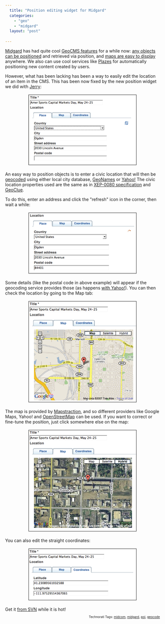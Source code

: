 ```yaml
---
  title: "Position editing widget for Midgard"
  categories: 
    - "geo"
    - "midgard"
  layout: "post"

---
```

<a href="http://www.midgard-project.org/">Midgard</a> has had quite cool <a href="http://en.wikipedia.org/wiki/GeoCMS">GeoCMS features</a> for a while now: <a href="http://bergie.iki.fi/blog/the-midgard-position/">any objects can be positioned</a> and retrieved via position, and <a href="http://bergie.iki.fi/blog/maps_in_midgard-abstracted/">maps are easy to display</a> anywhere. We also can use cool services like <a href="http://www.plazes.com/">Plazes</a> for automatically positioning new content created by users. 

However, what has been lacking has been a way to easily edit the location of an item in the CMS. This has been now fixed by the new position widget we did with <a href="http://protoblogr.net/">Jerry</a>:

<p style="text-align:center;"><img src="/files/position-widget-address.jpg" height="227" width="350" border="1" hspace="4" vspace="4" alt="Position-Widget-Address" /><span style="font-size:0pt;">
</span></p><span style="font-size:0pt;">
</span>An easy way to position objects is to enter a civic location that will then be <a href="http://en.wikipedia.org/wiki/Geocoding">geocoded</a> using either local city database, <a href="http://www.geonames.org/export/free-geocoding.html">GeoNames</a> or <a href="http://developer.yahoo.com/maps/rest/V1/geocode.html">Yahoo!</a> The civic location properties used are the same as in <a href="http://www.xmpp.org/extensions/xep-0080.html#format">XEP-0080 specification</a> and <a href="http://geoclue.freedesktop.org/">GeoClue</a>.

To do this, enter an address and click the "refresh" icon in the corner, then wait a while:
<p style="text-align:center;"><img src="/files/position-widget-address-retrieve.jpg" height="196" width="350" border="1" hspace="4" vspace="4" alt="Position-Widget-Address-Retrieve" /><span style="font-size:0pt;">
</span></p><span style="font-size:0pt;">
</span>Some details (like the postal code in above example) will appear if the geocoding service provides those (as happens <a href="http://developer.yahoo.com/maps/rest/V1/geocode.html">with Yahoo!</a>). You can then check the location by going to the Map tab:
<p style="text-align:center;"><img src="/files/positioning-widget-map.jpg" height="327" width="350" border="1" hspace="4" vspace="4" alt="Positioning-Widget-Map" /><span style="font-size:0pt;">
</span></p><span style="font-size:0pt;">
</span>The map is provided by <a href="http://www.mapstraction.com/">Mapstraction</a>, and so different providers like Google Maps, Yahoo! and <a href="http://www.openstreetmap.org/">OpenStreetMap</a> can be used. If you want to correct or fine-tune the position, just click somewhere else on the map:

<p style="text-align:center;"><img src="/files/positioning-widget-map-edit.jpg" height="328" width="350" border="1" hspace="4" vspace="4" alt="Positioning-Widget-Map-Edit" /><span style="font-size:0pt;">
</span></p><span style="font-size:0pt;">
</span>You can also edit the straight coordinates:<span style="font-size:0pt;">
</span><p style="text-align:center;"><img src="/files/positioning-widget-coordinates.jpg" height="166" width="350" border="1" hspace="4" vspace="4" alt="Positioning-Widget-Coordinates" /></p>Get it <a href="http://trac.midgard-project.org/browser">from SVN</a> while it is hot!

<p style="text-align:right;font-size:10px;">Technorati Tags: <a href="http://www.technorati.com/tag/midcom" rel="tag">midcom</a>, <a href="http://www.technorati.com/tag/midgard" rel="tag">midgard</a>, <a href="http://www.technorati.com/tag/poi" rel="tag">poi</a>, <a href="http://www.technorati.com/tag/geocode" rel="tag">geocode</a></p>